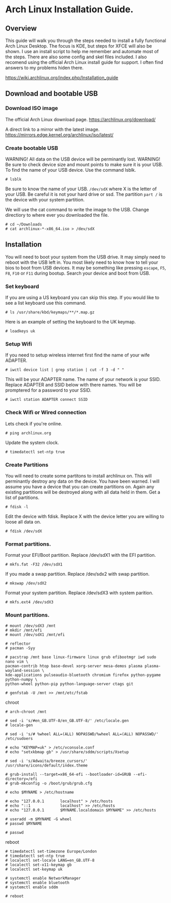 # Arch Linux Installation Guide.
## Overview
This guide will walk you through the steps needed to install a fully functional Arch Linux Desktop.
The focus is KDE, but steps for XFCE will also be shown.
I use an install script to help me remember and automate most of the steps.
There are also some config and skel files included.
I also recomend using the official Arch Linux install guide for support.
I often find answers to my problems hiden there.

https://wiki.archlinux.org/index.php/Installation_guide

## Download and bootable USB
### Download ISO image
The official Arch Linux download page. https://archlinux.org/download/

A direct link to a mirror with the latest image. https://mirrors.edge.kernel.org/archlinux/iso/latest/

### Create bootable USB
WARNING! All data on the USB device will be perminantly lost.
WARNING! Be sure to check device size and mount points to make sure it is your USB.
To find the name of your USB device. Use the command lsblk.

    # lsblk

Be sure to know the name of your USB. `/dev/sdX` where X is the letter of your USB.
Be careful it is not your hard drive or ssd.
The partition `part /` is the device with your system partition.

We will use the cat command to write the image to the USB. Change directiory to where ever you downloaded the file.

    # cd ~/Downloads
    # cat archlinux-*-x86_64.iso > /dev/sdX

## Installation
You will need to boot your system from the USB drive. It may simply need to reboot with the USB left in.
You most likely need to know how to tell your bios to boot from USB devices.
It may be something like pressing `escape`, `F5`, `F8`, `F10` or `F11` during bootup. Search your device and boot from USB.
### Set keyboard
If you are using a US keyboard you can skip this step. If you would like to see a list keyboard use this command.

    # ls /usr/share/kbd/keymaps/**/*.map.gz

Here is an example of setting the keyboard to the UK keymap.

    # loadkeys uk

### Setup Wifi
If you need to setup wireless internet first find the name of your wife ADAPTER.

    # iwctl device list | grep station | cut -f 3 -d " "

This will be your ADAPTER name. The name of your network is your SSID.
Replace ADAPTER and SSID below with there names. You will be promptered for a password to your SSID.

    # iwctl station ADAPTER connect SSID

### Check Wifi or Wired connection
Lets check if you're online.

    # ping archlinux.org

Update the system clock.

    # timedatectl set-ntp true

### Create Partitions
You will need to create some partitons to install archlinux on. This will perminantly destroy any data on the device.
You have been warned. I will assume you have a device that you can create partitions on.
Again any existing partitions will be destroyed along with all data held in them. Get a list of partitions.

    # fdisk -l

Edit the device with fdisk. Replace X with the device letter you are willing to loose all data on.

    # fdisk /dev/sdX

### Format partitions.
Format your EFI/Boot partition. Replace /dev/sdX1 with the EFI partition.

    # mkfs.fat -F32 /dev/sdX1

If you made a swap partition. Replace /dev/sdx2 with swap partition.

    # mkswap /dev/sdX2

Format your system partition. Replace /dev/sdX3 with system parition.

    # mkfs.ext4 /dev/sdX3

### Mount partitions.

    # mount /dev/sdX3 /mnt
    # mkdir /mnt/efi
    # mount /dev/sdX1 /mnt/efi

    # reflector
    # pacman -Syy
    
    # pacstrap /mnt base linux-firmware linux grub efibootmgr iwd sudo nano vim \
    pacman-contrib htop base-devel xorg-server mesa-demos plasma plasma-wayland-session \
    kde-applications pulseaudio-bluetooth chromium firefox python-pygame python-numpy \
    python-wheel python-pip python-language-server ctags git
    
    # genfstab -U /mnt >> /mnt/etc/fstab

chroot

    # arch-chroot /mnt
    
    # sed -i 's/#en_GB.UTF-8/en_GB.UTF-8/' /etc/locale.gen
    # locale-gen

    # sed -i 's/# %wheel ALL=(ALL) NOPASSWD/%wheel ALL=(ALL) NOPASSWD/' /etc/sudoers

    # echo "KEYMAP=uk" > /etc/vconsole.conf
    # echo "setxkbmap gb" > /usr/share/sddm/scripts/Xsetup

    # sed -i 's/Adwaita/breeze_cursors/' /usr/share/icons/default/index.theme

    # grub-install --target=x86_64-efi --bootloader-id=GRUB --efi-directory=/efi
    # grub-mkconfig -o /boot/grub/grub.cfg
    
    # echo $MYNAME > /etc/hostname

    # echo "127.0.0.1       localhost" > /etc/hosts
    # echo "::1             localhost" >> /etc/hosts
    # echo "127.0.0.1       $MYNAME.localdomain $MYNAME" >> /etc/hosts
    
    # useradd -m $MYNAME -G wheel
    # passwd $MYNAME
    
    # passwd
    
reboot

    # timedatectl set-timezone Europe/London
    # timedatectl set-ntp true
    # localectl set-locale LANG=en_GB.UTF-8
    # localectl set-x11-keymap gb
    # localectl set-keymap uk
    
    # systemctl enable NetworkManager
    # systemctl enable bluetooth
    # systemctl enable sddm
    
    # reboot
